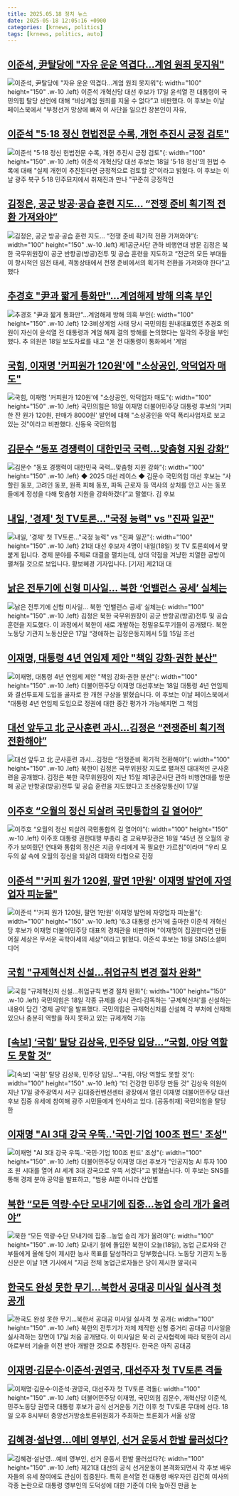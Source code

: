 ```yaml
---
title: 2025.05.18 정치 뉴스
date: 2025-05-18 12:05:16 +0900
categories: [krnews, politics]
tags: [krnews, politics, auto]
---
```

## [이준석, 尹탈당에 "자유 운운 역겹다…계엄 원죄 못지워"](https://n.news.naver.com/mnews/article/011/0004486429)

![이준석, 尹탈당에 "자유 운운 역겹다…계엄 원죄 못지워"](https://mimgnews.pstatic.net/image/origin/011/2025/05/17/4486429.jpg?type=nf220_150){: width="100" height="150" .w-10 .left}
이준석 개혁신당 대선 후보가 17일 윤석열 전 대통령이 국민의힘 탈당 선언에 대해 “비상계엄 원죄를 지울 수 없다”고 비판했다. 이 후보는 이날 페이스북에서 “부정선거 망상에 빠져 이 사단을 일으킨 장본인이 자유,

## [이준석 "5·18 정신 헌법전문 수록, 개헌 추진시 긍정 검토"](https://n.news.naver.com/mnews/article/277/0005594200)

![이준석 "5·18 정신 헌법전문 수록, 개헌 추진시 긍정 검토"](https://mimgnews.pstatic.net/image/origin/277/2025/05/18/5594200.jpg?type=nf220_150){: width="100" height="150" .w-10 .left}
이준석 개혁신당 대선 후보는 18일 '5·18 정신'의 헌법 수록에 대해 "실제 개헌이 추진된다면 긍정적으로 검토할 것"이라고 밝혔다. 이 후보는 이날 광주 북구 5·18 민주묘지에서 취재진과 만나 "꾸준히 긍정적인

## [김정은, 공군 방공·공습 훈련 지도… “전쟁 준비 획기적 전환 가져와야”](https://n.news.naver.com/mnews/article/366/0001077898)

![김정은, 공군 방공·공습 훈련 지도… “전쟁 준비 획기적 전환 가져와야”](https://mimgnews.pstatic.net/image/origin/366/2025/05/17/1077898.jpg?type=nf220_150){: width="100" height="150" .w-10 .left}
제1공군사단 관하 비행연대 방문 김정은 북한 국무위원장이 공군 반항공(방공)전투 및 공습 훈련을 지도하고 “전군의 모든 부대들이 항시적인 임전 태세, 격동상태에서 전쟁 준비에서의 획기적 전환을 가져와야 한다”고 했다

## [추경호 "尹과 짧게 통화만"...계엄해제 방해 의혹 부인](https://n.news.naver.com/mnews/article/277/0005594192)

![추경호 "尹과 짧게 통화만"...계엄해제 방해 의혹 부인](https://mimgnews.pstatic.net/image/origin/277/2025/05/18/5594192.jpg?type=nf220_150){: width="100" height="150" .w-10 .left}
12·3비상계엄 사태 당시 국민의힘 원내대표였던 추경호 의원이 자신이 윤석열 전 대통령과 계엄 해제 결의 방해를 논의했다는 일각의 주장을 부인했다. 추 의원은 18일 보도자료를 내고 "윤 전 대통령이 통화에서 '계엄

## [국힘, 이재명 '커피원가 120원'에 "소상공인, 악덕업자 매도"](https://n.news.naver.com/mnews/article/421/0008257690)

![국힘, 이재명 '커피원가 120원'에 "소상공인, 악덕업자 매도"](https://mimgnews.pstatic.net/image/origin/421/2025/05/18/8257690.jpg?type=nf220_150){: width="100" height="150" .w-10 .left}
국민의힘은 18일 이재명 더불어민주당 대통령 후보의 '커피 한 잔 원가 120원, 판매가 8000원' 발언에 대해 "소상공인을 악덕 폭리사업자로 보고 있는 것"이라고 비판했다. 신동욱 국민의힘

## [김문수 “동포 경쟁력이 대한민국 국력…맞춤형 지원 강화”](https://n.news.naver.com/mnews/article/009/0005494059)

![김문수 “동포 경쟁력이 대한민국 국력…맞춤형 지원 강화”](https://mimgnews.pstatic.net/image/origin/009/2025/05/17/5494059.jpg?type=nf220_150){: width="100" height="150" .w-10 .left}
◆ 2025 대선 레이스 ◆ 김문수 국민의힘 대선 후보는 “사할린 동포, 고려인 동포, 원폭 피해 동포, 파독 근로자 등 역사의 상처를 안고 사는 동포들에게 정성을 다해 맞춤형 지원을 강화하겠다”고 말했다. 김 후보

## [내일, '경제' 첫 TV토론..."국정 능력" vs "진짜 일꾼"](https://n.news.naver.com/mnews/article/052/0002194170)

![내일, '경제' 첫 TV토론..."국정 능력" vs "진짜 일꾼"](https://mimgnews.pstatic.net/image/origin/052/2025/05/17/2194170.jpg?type=nf220_150){: width="100" height="150" .w-10 .left}
21대 대선 후보자 4명이 내일(18일) 첫 TV 토론회에서 맞붙게 됩니다. 경제 분야를 주제로 대결을 펼치는데, 상대 약점을 겨냥한 치열한 공방이 펼쳐질 것으로 보입니다. 황보혜경 기자입니다. [기자] 제21대 대

## [낡은 전투기에 신형 미사일… 북한 ‘언밸런스 공세’ 실체는](https://n.news.naver.com/mnews/article/022/0004036281)

![낡은 전투기에 신형 미사일… 북한 ‘언밸런스 공세’ 실체는](https://mimgnews.pstatic.net/image/origin/022/2025/05/17/4036281.jpg?type=nf220_150){: width="100" height="150" .w-10 .left}
김정은 북한 국무위원장이 공군 반항공(방공)전투 및 공습 훈련을 지도했다. 이 과정에서 북한이 새로 개발하는 정밀유도무기들이 공개됐다. 북한 노동당 기관지 노동신문은 17일 “경애하는 김정은동지께서 5월 15일 조선

## [이재명, 대통령 4년 연임제 제안 "책임 강화·권한 분산"](https://n.news.naver.com/mnews/article/660/0000085483)

![이재명, 대통령 4년 연임제 제안 "책임 강화·권한 분산"](https://mimgnews.pstatic.net/image/origin/660/2025/05/18/85483.jpg?type=nf220_150){: width="100" height="150" .w-10 .left}
더불어민주당 이재명 대선후보는 18일 대통령 4년 연임제와 결선투표제 도입을 골자로 한 개헌 구상을 밝혔습니다. 이 후보는 이날 페이스북에서 "대통령 4년 연임제 도입으로 정권에 대한 중간 평가가 가능해지면 그 책임

## [대선 앞두고 北 군사훈련 과시…김정은 “전쟁준비 획기적 전환해야”](https://n.news.naver.com/mnews/article/018/0006016946)

![대선 앞두고 北 군사훈련 과시…김정은 “전쟁준비 획기적 전환해야”](https://mimgnews.pstatic.net/image/origin/018/2025/05/17/6016946.jpg?type=nf220_150){: width="100" height="150" .w-10 .left}
북한이 김정은 국무위원장 지도로 펼쳐진 대대적인 군사훈련을 공개했다. 김정은 북한 국무위원장이 지난 15일 제1공군사단 관하 비행연대를 방문해 공군 반항공(방공)전투 및 공습 훈련을 지도했다고 조선중앙통신이 17일

## [이주호 “오월의 정신 되살려 국민통합의 길 열어야”](https://n.news.naver.com/mnews/article/018/0006017303)

![이주호 “오월의 정신 되살려 국민통합의 길 열어야”](https://mimgnews.pstatic.net/image/origin/018/2025/05/18/6017303.jpg?type=nf220_150){: width="100" height="150" .w-10 .left}
이주호 대통령 권한대행 부총리 겸 교육부장관은 18일 “45년 전 오월의 광주가 보여줬던 연대와 통합의 정신은 지금 우리에게 꼭 필요한 가르침”이라며 “우리 모두의 삶 속에 오월의 정신을 되살려 대화와 타협으로 진정

## [이준석 "'커피 원가 120원, 팔면 1만원' 이재명 발언에 자영업자 피눈물"](https://n.news.naver.com/mnews/article/008/0005195578)

![이준석 "'커피 원가 120원, 팔면 1만원' 이재명 발언에 자영업자 피눈물"](https://mimgnews.pstatic.net/image/origin/008/2025/05/18/5195578.jpg?type=nf220_150){: width="100" height="150" .w-10 .left}
'6.3 대통령 선거'에 출마한 이준석 개혁신당 후보가 이재명 더불어민주당 대표의 경제관을 비판하며 "이재명이 집권한다면 만들어질 세상은 무서운 곡학아세의 세상"이라고 밝혔다. 이준석 후보는 18일 SNS(소셜미디어

## [국힘 "규제혁신처 신설…취업규칙 변경 절차 완화"](https://n.news.naver.com/mnews/article/448/0000528376)

![국힘 "규제혁신처 신설…취업규칙 변경 절차 완화"](https://mimgnews.pstatic.net/image/origin/448/2025/05/18/528376.jpg?type=nf220_150){: width="100" height="150" .w-10 .left}
국민의힘은 18일 각종 규제를 상시 관리·감독하는 '규제혁신처'를 신설하는 내용이 담긴 '경제 공약'을 발표했다. 국민의힘은 규제혁신처를 신설해 각 부처에 산재해 있으나 충분히 역할을 하지 못하고 있는 규제개혁 기능

## [[속보] ‘국힘’ 탈당 김상욱, 민주당 입당…“국힘, 야당 역할도 못할 것”](https://n.news.naver.com/mnews/article/016/0002472586)

![[속보] ‘국힘’ 탈당 김상욱, 민주당 입당…“국힘, 야당 역할도 못할 것”](https://mimgnews.pstatic.net/image/origin/016/2025/05/18/2472586.jpg?type=nf220_150){: width="100" height="150" .w-10 .left}
“더 건강한 민주당 만들 것” 김상욱 의원이 지난 17일 광주광역시 서구 김대중컨벤션센터 광장에서 열린 이재명 더불어민주당 대선후보 집중 유세에 참여해 광주 시민들에게 인사하고 있다. [공동취재] 국민의힘을 탈당한

## [이재명 "AI 3대 강국 우뚝‥'국민·기업 100조 펀드' 조성"](https://n.news.naver.com/mnews/article/214/0001424770)

![이재명 "AI 3대 강국 우뚝‥'국민·기업 100조 펀드' 조성"](https://mimgnews.pstatic.net/image/origin/214/2025/05/17/1424770.jpg?type=nf220_150){: width="100" height="150" .w-10 .left}
더불어민주당 이재명 대선 후보가 "인공지능 AI 투자 100조 원 시대를 열어 AI 세계 3대 강국으로 우뚝 서겠다"고 밝혔습니다. 이 후보는 SNS를 통해 경제 분야 공약을 발표하고, "범용 AI뿐 아니라 산업별

## [북한 “모든 역량·수단 모내기에 집중…농업 승리 개가 올려야”](https://n.news.naver.com/mnews/article/056/0011953456)

![북한 “모든 역량·수단 모내기에 집중…농업 승리 개가 올려야”](https://mimgnews.pstatic.net/image/origin/056/2025/05/18/11953456.jpg?type=nf220_150){: width="100" height="150" .w-10 .left}
모내기 철에 돌입한 북한이 오늘(18일), 농업 근로자와 간부들에게 올해 당이 제시한 농사 목표를 달성하라고 당부했습니다. 노동당 기관지 노동신문은 이날 1면 기사에서 "지금 전체 농업근로자들은 당이 제시한 알곡(곡

## [한국도 완성 못한 무기…북한서 공대공 미사일 실사격 첫 공개](https://n.news.naver.com/mnews/article/025/0003441594)

![한국도 완성 못한 무기…북한서 공대공 미사일 실사격 첫 공개](https://mimgnews.pstatic.net/image/origin/025/2025/05/18/3441594.jpg?type=nf220_150){: width="100" height="150" .w-10 .left}
북한의 전투기가 자체 제작한 신형 중거리 공대공 미사일을 실사격하는 장면이 17일 처음 공개됐다. 이 미사일은 북·러 군사협력에 따라 북한이 러시아로부터 기술을 이전 받아 개발한 것으로 추정된다. 한국은 아직 공대공

## [이재명·김문수·이준석·권영국, 대선주자 첫 TV토론 격돌](https://n.news.naver.com/mnews/article/015/0005133163)

![이재명·김문수·이준석·권영국, 대선주자 첫 TV토론 격돌](https://mimgnews.pstatic.net/image/origin/015/2025/05/18/5133163.jpg?type=nf220_150){: width="100" height="150" .w-10 .left}
더불어민주당 이재명, 국민의힘 김문수, 개혁신당 이준석, 민주노동당 권영국 대통령 후보가 공식 선거운동 기간 이후 첫 TV토론 무대에 선다. 18일 오후 8시부터 중앙선거방송토론위원회가 주최하는 토론회가 서울 상암

## [김혜경·설난영…예비 영부인, 선거 운동서 한발 물러섰다?](https://n.news.naver.com/mnews/article/029/0002955235)

![김혜경·설난영…예비 영부인, 선거 운동서 한발 물러섰다?](https://mimgnews.pstatic.net/image/origin/029/2025/05/18/2955235.jpg?type=nf220_150){: width="100" height="150" .w-10 .left}
제21대 대선의 공식 선거운동이 본격화되면서 각 후보 배우자들의 유세 참여에도 관심이 집중된다. 특히 윤석열 전 대통령 배우자인 김건희 여사의 각종 논란으로 대통령 영부인의 도덕성에 대한 기준이 더욱 높아진 만큼 눈

